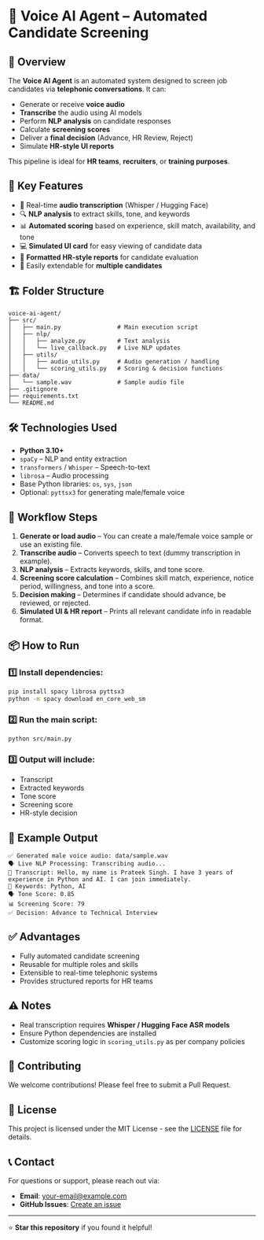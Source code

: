 # 🤖 Voice AI Agent – Automated Candidate Screening

## 📌 Overview

The **Voice AI Agent** is an automated system designed to screen job candidates via **telephonic conversations**. It can:

* Generate or receive **voice audio**
* **Transcribe** the audio using AI models
* Perform **NLP analysis** on candidate responses
* Calculate **screening scores**
* Deliver a **final decision** (Advance, HR Review, Reject)
* Simulate **HR-style UI reports**

This pipeline is ideal for **HR teams**, **recruiters**, or **training purposes**.

## 🚀 Key Features

* 🎤 Real-time **audio transcription** (Whisper / Hugging Face)
* 🔍 **NLP analysis** to extract skills, tone, and keywords
* 📊 **Automated scoring** based on experience, skill match, availability, and tone
* 💻 **Simulated UI card** for easy viewing of candidate data
* 📝 **Formatted HR-style reports** for candidate evaluation
* 🔁 Easily extendable for **multiple candidates**

## 🏗️ Folder Structure

```
voice-ai-agent/
├── src/
│   ├── main.py                # Main execution script
│   ├── nlp/
│   │   ├── analyze.py         # Text analysis
│   │   └── live_callback.py   # Live NLP updates
│   ├── utils/
│   │   ├── audio_utils.py     # Audio generation / handling
│   │   └── scoring_utils.py   # Scoring & decision functions
├── data/
│   └── sample.wav             # Sample audio file
├── .gitignore
├── requirements.txt
└── README.md
```

## 🛠️ Technologies Used

* **Python 3.10+**
* `spaCy` – NLP and entity extraction
* `transformers` / `Whisper` – Speech-to-text
* `librosa` – Audio processing
* Base Python libraries: `os`, `sys`, `json`
* Optional: `pyttsx3` for generating male/female voice

## 🔁 Workflow Steps

1. **Generate or load audio** – You can create a male/female voice sample or use an existing file.
2. **Transcribe audio** – Converts speech to text (dummy transcription in example).
3. **NLP analysis** – Extracts keywords, skills, and tone score.
4. **Screening score calculation** – Combines skill match, experience, notice period, willingness, and tone into a score.
5. **Decision making** – Determines if candidate should advance, be reviewed, or rejected.
6. **Simulated UI & HR report** – Prints all relevant candidate info in readable format.

## 📦 How to Run

### 1️⃣ Install dependencies:

```bash
pip install spacy librosa pyttsx3
python -m spacy download en_core_web_sm
```

### 2️⃣ Run the main script:

```bash
python src/main.py
```

### 3️⃣ Output will include:
* Transcript
* Extracted keywords
* Tone score
* Screening score
* HR-style decision

## 🧾 Example Output

```
✅ Generated male voice audio: data/sample.wav
🗣️ Live NLP Processing: Transcribing audio...
📜 Transcript: Hello, my name is Prateek Singh. I have 3 years of experience in Python and AI. I can join immediately.
🔑 Keywords: Python, AI
🗣️ Tone Score: 0.85
📊 Screening Score: 79
✅ Decision: Advance to Technical Interview
```

## ✅ Advantages

* Fully automated candidate screening
* Reusable for multiple roles and skills
* Extensible to real-time telephonic systems
* Provides structured reports for HR teams

## ⚠️ Notes

* Real transcription requires **Whisper / Hugging Face ASR models**
* Ensure Python dependencies are installed
* Customize scoring logic in `scoring_utils.py` as per company policies

## 🤝 Contributing

We welcome contributions! Please feel free to submit a Pull Request.

## 📄 License

This project is licensed under the MIT License - see the [LICENSE](LICENSE) file for details.

## 📞 Contact

For questions or support, please reach out via:

* **Email**: your-email@example.com
* **GitHub Issues**: [Create an issue](https://github.com/yourusername/voice-ai-agent/issues)

---

⭐ **Star this repository** if you found it helpful!
